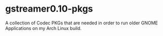 # gstreamer0.10-pkgs
A collection of Codec PKGs that are needed in order to run older GNOME Applications on my Arch Linux build.

